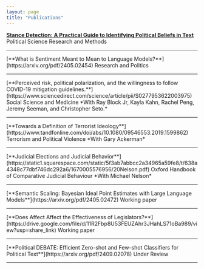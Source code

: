 ```yaml
---
layout: page
title: "Publications"
---
```


[**Stance Detection: A Practical Guide to Identifying Political Beliefs in Text**](https://www.cambridge.org/core/journals/political-science-research-and-methods/article/stance-detection-a-practical-guide-to-classifying-political-beliefs-in-text/E227E746BD7D9751526DA0EC2C378787)  
Political Science Research and Methods
<hr>
[**What is Sentiment Meant to Mean to Language Models?**](https://arxiv.org/pdf/2405.02454)  
Research and Politics
<hr>
[**Perceived risk, political polarization, and the willingness to follow COVID-19 mitigation guidelines.**](https://www.sciencedirect.com/science/article/pii/S0277953622003975)  
Social Science and Medicine  
*With Ray Block Jr, Kayla Kahn, Rachel Peng, Jeremy Seeman, and Christopher Seto.*  
<hr>
[**Towards a Definition of Terrorist Ideology**](https://www.tandfonline.com/doi/abs/10.1080/09546553.2019.1599862)  
Terrorism and Political Violence  
*With Gary Ackerman*
<hr>
[**Judicial Elections and Judicial Behavior**](https://static1.squarespace.com/static/5f3ab7abbcc2a34965a59fe8/t/638a4348c77dbf746dc292a6/1670005576956/20Nelson.pdf)  
Oxford Handbook of Comparative Judicial Behaviour  
*With Michael Nelson*
<hr>
[**Semantic Scaling: Bayesian Ideal Point Estimates with Large Language Models**](https://arxiv.org/pdf/2405.02472)  
Working paper
<hr>
[**Does Affect Affect the Effectiveness of Legislators?**](https://drive.google.com/file/d/11R2Fbp8U53FEUZAhr3JHahLS71oBa989/view?usp=share_link)  
Working paper
<hr>
[**Political DEBATE: Efficient Zero-shot and Few-shot Classifiers for Political Text**](https://arxiv.org/pdf/2409.02078)  
Under Review
<hr>